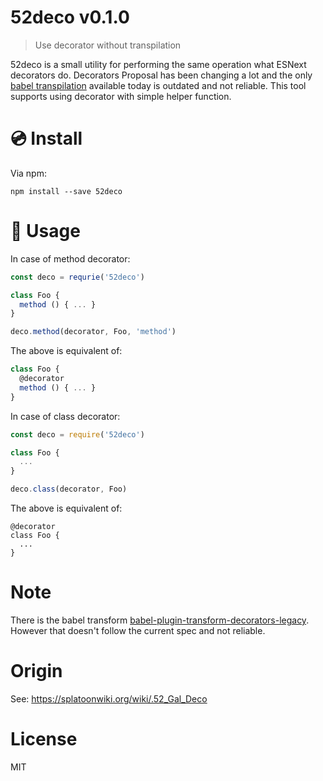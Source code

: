 # 52deco v0.1.0

> Use decorator without transpilation

52deco is a small utility for performing the same operation what ESNext decorators do. Decorators Proposal has been changing a lot and the only [babel transpilation][babel-plugin-transform-decorators-legacy] available today is outdated and not reliable. This tool supports using decorator with simple helper function.

# :cd: Install

Via npm:

    npm install --save 52deco

# :book: Usage

In case of method decorator:

```js
const deco = requrie('52deco')

class Foo {
  method () { ... }
}

deco.method(decorator, Foo, 'method')
```

The above is equivalent of:

```js
class Foo {
  @decorator
  method () { ... }
}
```

In case of class decorator:

```js
const deco = require('52deco')

class Foo {
  ...
}

deco.class(decorator, Foo)
```

The above is equivalent of:

```
@decorator
class Foo {
  ...
}
```

# Note

There is the babel transform [babel-plugin-transform-decorators-legacy][]. However that doesn't follow the current spec and not reliable.

# Origin

See: https://splatoonwiki.org/wiki/.52_Gal_Deco

# License

MIT

[babel-plugin-transform-decorators-legacy]: https://npm.im/babel-plugin-transform-decorators-legacy
